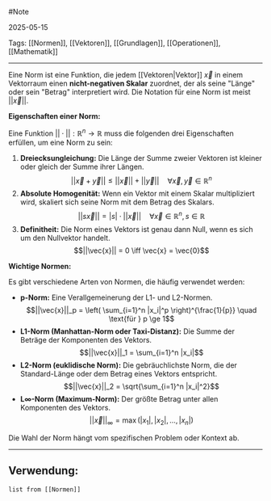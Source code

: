 #Note

2025-05-15

Tags: [[Normen]], [[Vektoren]], [[Grundlagen]], [[Operationen]], [[Mathematik]]

---

Eine Norm ist eine Funktion, die jedem [[Vektoren|Vektor]] $\vec{x}$ in einem Vektorraum einen **nicht-negativen Skalar** zuordnet, der als seine "Länge" oder sein "Betrag" interpretiert wird. Die Notation für eine Norm ist meist $||\vec{x}||$.

**Eigenschaften einer Norm:**

Eine Funktion $||\cdot||: \mathbb{R}^n \to \mathbb{R}$ muss die folgenden drei Eigenschaften erfüllen, um eine Norm zu sein:

1.  **Dreiecksungleichung:** Die Länge der Summe zweier Vektoren ist kleiner oder gleich der Summe ihrer Längen.
    $$||\vec{x} + \vec{y}|| \le ||\vec{x}|| + ||\vec{y}|| \quad \forall \vec{x}, \vec{y} \in \mathbb{R}^n$$
2.  **Absolute Homogenität:** Wenn ein Vektor mit einem Skalar multipliziert wird, skaliert sich seine Norm mit dem Betrag des Skalars.
    $$||s\vec{x}|| = |s| \cdot ||\vec{x}|| \quad \forall \vec{x} \in \mathbb{R}^n, s \in \mathbb{R}$$
3.  **Definitheit:** Die Norm eines Vektors ist genau dann Null, wenn es sich um den Nullvektor handelt.
    $$||\vec{x}|| = 0 \iff \vec{x} = \vec{0}$$

**Wichtige Normen:**

Es gibt verschiedene Arten von Normen, die häufig verwendet werden:

* **p-Norm:** Eine Verallgemeinerung der L1- und L2-Normen.
    $$||\vec{x}||_p = \left( \sum_{i=1}^n |x_i|^p \right)^{\frac{1}{p}} \quad \text{für } p \ge 1$$
* **L1-Norm (Manhattan-Norm oder Taxi-Distanz):** Die Summe der Beträge der Komponenten des Vektors.
    $$||\vec{x}||_1 = \sum_{i=1}^n |x_i|$$
* **L2-Norm (euklidische Norm):** Die gebräuchlichste Norm, die der Standard-Länge oder dem Betrag eines Vektors entspricht.
    $$||\vec{x}||_2 = \sqrt{\sum_{i=1}^n |x_i|^2}$$
* **L$\infty$-Norm (Maximum-Norm):** Der größte Betrag unter allen Komponenten des Vektors.
    $$||\vec{x}||_\infty = \max(|x_1|, |x_2|, \dots, |x_n|)$$

Die Wahl der Norm hängt vom spezifischen Problem oder Kontext ab.

---

## Verwendung:

```dataview
list from [[Normen]]
```